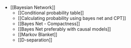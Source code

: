 - [[Bayesian Network]]
	- [[Conditional probability table]]
	- [[Calculating probability using bayes net and CPT]]
	- [[Bayes Net - Compactness]]
	- [[Bayes Net preferably with causal models]]
	- [[Markov Blanket]]
	- [[D-separation]]